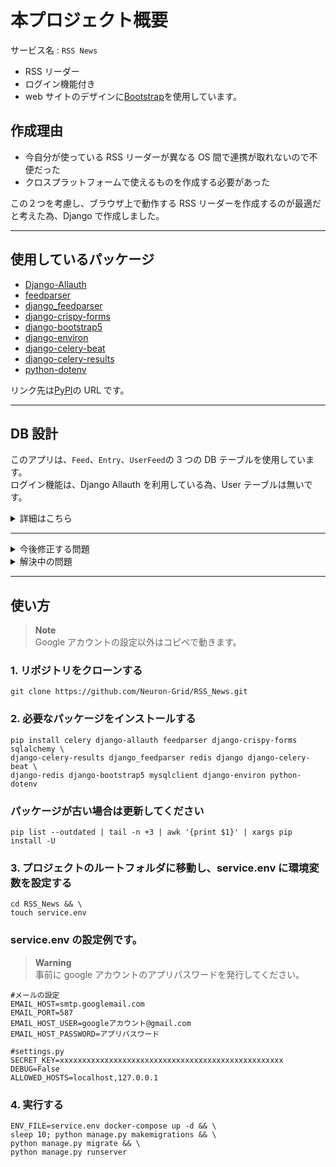 # 本プロジェクト概要

サービス名 : `RSS News`

-   RSS リーダー
-   ログイン機能付き
-   web サイトのデザインに[Bootstrap](https://getbootstrap.com/)を使用しています。

## 作成理由

-   今自分が使っている RSS リーダーが異なる OS 間で連携が取れないので不便だった
-   クロスプラットフォームで使えるものを作成する必要があった

この２つを考慮し、ブラウザ上で動作する RSS リーダーを作成するのが最適だと考えた為、Django で作成しました。

---

## 使用しているパッケージ

-   [Django-Allauth](https://pypi.org/project/django-allauth/)<br>
-   [feedparser](https://pypi.org/project/feedparser/)<br>
-   [django_feedparser](https://pypi.org/project/django-feedparser/)<br>
-   [django-crispy-forms](https://pypi.org/project/django-crispy-forms/)<br>
-   [django-bootstrap5](https://pypi.org/project/django-bootstrap5/)<br>
-   [django-environ](https://pypi.org/project/django-environ/)<br>
-   [django-celery-beat](https://pypi.org/project/django-celery-beat/)<br>
-   [django-celery-results](https://pypi.org/project/django-celery-results/)<br>
-   [python-dotenv](https://pypi.org/project/python-dotenv/)<br>

リンク先は[PyPI](https://pypi.org/)の URL です。

---

## DB 設計

このアプリは、`Feed`、`Entry`、`UserFeed`の 3 つの DB テーブルを使用しています。<br>
ログイン機能は、Django Allauth を利用している為、User テーブルは無いです。<br>

<details><summary>詳細はこちら</summary>

### Feed モデル

RSS フィードの情報を保存する為のモデルです。以下の属性が定義されています。

-   `url`: フィードの URL。URLField 型で、一意性が強制されます。
-   `title`: フィードのタイトル。CharField 型で、最大長は 100 文字です。
-   `description`: フィードの説明。TextField 型で、空白または null 値が許可されます。

### Entry モデル

フィード内のエントリを表すモデルです。以下の属性が定義されています。

-   `feed`: フィード。ForeignKey 型で、Feed モデルと関連付けられます。
-   `title`: エントリのタイトル。CharField 型で、最大長は 50 文字です。
-   `link`: エントリのリンク。URLField 型です。
-   `summary`: エントリの要約。TextField 型です。
-   `pub_date`: エントリの公開日時。DateTimeField 型です。

### Subscription モデル

ユーザーが購読しているフィードを表すモデルです。以下の属性が定義されています。

-   `user`: ユーザー。ForeignKey 型で、django.contrib.auth.models.User モデルと関連付けられます。
-   `feed`: フィード。ForeignKey 型で、Feed モデルと関連付けられます。
</details>

---

<details><summary>今後修正する問題</summary>

-   フィードが自動更新されない(動作未検証)
-   `detailed_list.html`の更新ボタンが機能しない
-   `settings.py`と`docker-compose.yml`に書かれている DB の設定を環境変数に変更する
-   アカウントの削除機能を追加する
-   アカウントの削除ページを作成する
-   アカウントの管理ページを作成する
-   デザインを統一する
-   ダークモードの実装
-   エラーページを`error_page.html`にまとめる
</details>

<details><summary>解決中の問題</summary>

-   フィードの更新に関する問題を優先的に解決します
-   デザインを統一する

> **Warning** <br>
> 現在、非同期処理を利用し RSS フィードを 5 分毎に更新する機能の実装が難航しています。<br>
> いつ実装できるかは不明ですが、必ず実装します。しばらくお待ちください。

</details>

---

## 使い方

> **Note**<br>
> Google アカウントの設定以外はコピペで動きます。

### 1. リポジトリをクローンする

```Shell
git clone https://github.com/Neuron-Grid/RSS_News.git
```

### 2. 必要なパッケージをインストールする

```Shell
pip install celery django-allauth feedparser django-crispy-forms sqlalchemy \
django-celery-results django_feedparser redis django django-celery-beat \
django-redis django-bootstrap5 mysqlclient django-environ python-dotenv
```

### パッケージが古い場合は更新してください

```Shell
pip list --outdated | tail -n +3 | awk '{print $1}' | xargs pip install -U
```

### 3. プロジェクトのルートフォルダに移動し、service.env に環境変数を設定する

```Shell
cd RSS_News && \
touch service.env
```

### service.env の設定例です。

> **Warning** <br>
> 事前に google アカウントのアプリパスワードを発行してください。

```service.env
#メールの設定
EMAIL_HOST=smtp.googlemail.com
EMAIL_PORT=587
EMAIL_HOST_USER=googleアカウント@gmail.com
EMAIL_HOST_PASSWORD=アプリパスワード

#settings.py
SECRET_KEY=xxxxxxxxxxxxxxxxxxxxxxxxxxxxxxxxxxxxxxxxxxxxxxxxxx
DEBUG=False
ALLOWED_HOSTS=localhost,127.0.0.1
```

### 4. 実行する

```Shell
ENV_FILE=service.env docker-compose up -d && \
sleep 10; python manage.py makemigrations && \
python manage.py migrate && \
python manage.py runserver
```
